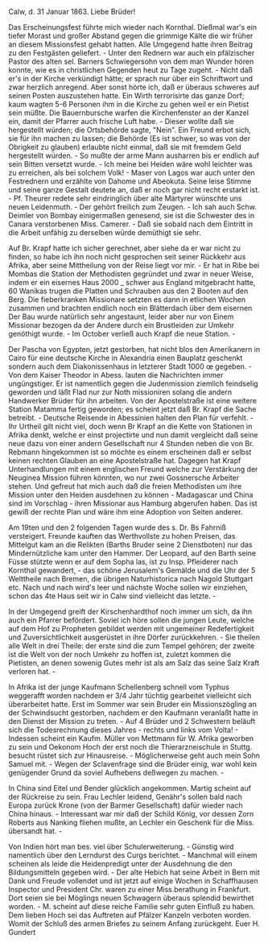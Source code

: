  Calw, d. 31 Januar 1863.
Liebe Brüder!

Das Erscheinungsfest führte mich wieder nach Kornthal. Dießmal war's ein tiefer Morast und großer Abstand gegen die grimmige Kälte die wir früher an diesem Missionsfest gehabt hatten. Alle Umgegend hatte ihren Beitrag zu den Festgästen geliefert. - Unter den Rednern war auch ein pfälzischer Pastor des alten sel. Barners Schwiegersohn von dem man Wunder hören konnte, wie es in christlichen Gegenden heut zu Tage zugeht. - Nicht daß er's in der Kirche verkündigt hätte; er sprach nur über ein Schriftwort und zwar herzlich anregend. Aber sonst hörte ich, daß er überaus schweres auf seinen Posten auszustehen hatte. Ein Wirth terrorisirte das ganze Dorf; kaum wagten 5-6 Personen ihm in die Kirche zu gehen weil er ein Pietist sein müßte. Die Bauernbursche warfen die Kirchenfenster an der Kanzel ein, damit der Pfarrer auch frische Luft habe. - Dieser wollte daß sie hergestellt würden; die Ortsbehörde sagte, "Nein". Ein Freund erbot sich, sie für ihn machen zu lassen; die Behörde (Es ist schwer, so was von der Obrigkeit zu glauben) erlaubte nicht einmal, daß sie mit fremdem Geld hergestellt würden. - So mußte der arme Mann ausharren bis er endlich auf sein Bitten versetzt wurde. - Ich meine bei Heiden wäre wohl leichter was zu erreichen, als bei solchem Volk! - Maser von Lagos war auch unter den Festrednern und erzählte von Dahome und Abeokuta. Seine leise Stimme und seine ganze Gestalt deutete an, daß er noch gar nicht recht erstarkt ist. - Pf. Theurer redete sehr eindringlich über alte Märtyrer wünschte uns neuen Leidenmuth. - Der gehört freilich zum Zeugen. - Ich sah auch Schw. Deimler von Bombay einigermaßen genesend, sie ist die Schwester des in Canara verstorbenen Miss. Camerer. - Daß sie sobald nach dem Eintritt in die Arbeit unfähig zu derselben würde demüthigt sie sehr.

Auf Br. Krapf hatte ich sicher gerechnet, aber siehe da er war nicht zu finden, so habe ich ihn noch nicht gesprochen seit seiner Rückkehr aus Afrika, aber seine Mittheilung von der Reise liegt vor mir. - Er hat in Ribe bei Mombas die Station der Methodisten gegründet und zwar in neuer Weise, indem er ein eisernes Haus 2000 _ schwer aus England mitgebracht hatte, 60 Wanikas trugen die Platten und Schrauben aus den 2 Booten auf den Berg. Die fieberkranken Missionare setzten es dann in etlichen Wochen zusammen und brachten endlich noch ein Blätterdach über dem eisernen Der Bau wurde natürlich sehr angestaunt, leider aber nur von Einem Missionar bezogen da der Andere durch ein Brustleiden zur Umkehr genöthigt wurde. - Im October verließ auch Krapf die neue Station. -

Der Pascha von Egypten, jetzt gestorben, hat nicht blos den Amerikanern in Cairo für eine deutsche Kirche in Alexandria einen Bauplatz geschenkt sondern auch dem Diakonissenhaus in letzterer Stadt 1000 œ gegeben. - Von dem Kaiser Theodor in Abess. lauten die Nachrichten immer ungüngstiger. Er ist namentlich gegen die Judenmission ziemlich feindselig geworden und läßt Flad nur zur Noth missioniren solang die andern Handwerker Brüder für ihn arbeiten. Von der Apostelstraße ist eine weitere Station Matamma fertig geworden; es scheint jetzt daß Br. Krapf die Sache betreibt. - Deutsche Reisende in Abessinien halten den Plan für verfehlt. - Ihr Urtheil gilt nicht viel, doch wenn Br Krapf an die Kette von Stationen in Afrika denkt, welche er einst projectirte und nun damit vergleicht daß seine neue dazu von einer andern Gesellschaft nur 4 Stunden neben die von Br. Rebmann hingekommen ist so möchte es einem erscheinen daß er selbst keinen rechten Glauben an eine Apostelstraße hat. Dagegen hat Krapf Unterhandlungen mit einem englischen Freund welche zur Verstärkung der Neuginea Mission führen könnten, wo nur zwei Gossnersche Arbeiter stehen. Und gefreut hat mich auch daß die freien Methodisten um ihre Mission unter den Heiden ausdehnen zu können - Madagascar und China sind im Vorschlag - ihren Missionar aus Hamburg abgerufen haben. Das ist gewiß der rechte Plan und wäre ihm eine Adoption von Seiten anderer.

Am 19ten und den 2 folgenden Tagen wurde des s. Dr. Bs Fahrniß versteigert. Freunde kauften das Werthvollste zu hohen Preisen, das Mittelgut kam an die Relikten (Barths Bruder seine 2 Dienstboten) nur das Mindernützliche kam unter den Hammer. Der Leopard, auf den Barth seine Füsse stützte wenn er auf dem Sopha las, ist zu Insp. Pfleiderer nach Kornthal gewandert, - das schöne Jerusalem's Gemälde und die Uhr der 5 Welttheile nach Bremen, die übrigen Naturhistorica nach Nagold Stuttgart etc. Nach und nach wird's leer und nächste Woche sollen wir einziehen, schon das 4te Haus seit wir in Calw sind vielleicht das letzte. -

In der Umgegend greift der Kirschenhardthof noch immer um sich, da ihn auch ein Pfarrer befördert. Soviel ich höre sollen die jungen Leute, welche auf dem Hof zu Propheten gebildet werden mit ungemeiner Redefertigkeit und Zuversichtlichkeit ausgerüstet in ihre Dörfer zurückkehren. - Sie theilen alle Welt in drei Theile: der erste sind die zum Tempel gehören; der zweite ist die Welt von der noch Umkehr zu hoffen ist, zuletzt kommen die Pietisten, an denen sowenig Gutes mehr ist als am Salz das seine Salz Kraft verloren hat. -

In Afrika ist der junge Kaufmann Schellenberg schnell vom Typhus weggerafft worden nachdem er 3/4 Jahr tüchtig gearbeitet vielleicht sich überarbeitet hatte. Erst im Sommer war sein Bruder ein Missionszögling an der Schwindsucht gestorben, nachdem er den Kaufmann veranlaßt hatte in den Dienst der Mission zu treten. - Auf 4 Brüder und 2 Schwestern beläuft sich die Todesrechnung dieses Jahres - rechts und links vom Volta! - Indessen scheint ein Kaufm. Müller von Mettmann für W. Afrika geworben zu sein und Oekonom Hoch der erst noch die Thierarzneischule in Stuttg. besucht rüstet sich zur Hinausreise. - Möglicherweise geht auch mein Sohn Samuel mit. - Wegen der Sclavenfrage sind die Brüder einig, war wohl kein genügender Grund da soviel Aufhebens deßwegen zu machen. -

In China sind Eitel und Bender glücklich angekommen. Martig scheint auf der Rückreise zu sein. Frau Lechler leidend, Genähr's sollen bald nach Europa zurück Krone (von der Barmer Gesellschaft) dafür wieder nach China hinaus. - Interessant war mir daß der Schild König, vor dessen Zorn Roberts aus Nanking fliehen mußte, an Lechler ein Geschenk für die Miss. übersandt hat. -

Von Indien hört man bes. viel über Schulerweiterung. - Günstig wird namentlich über den Lerndurst des Curgs berichtet. - Manchmal will einem scheinen als leide die Heidenpredigt unter der Ausdehnung die den Bildungsmitteln gegeben wird. - Der alte Hebich hat seine Arbeit in Bern mit Dank und Freude vollendet und ist jetzt auf einige Wochen in Schaffhausen Inspector und President Chr. waren zu einer Miss.berathung in Frankfurt. Dort seien sie bei Möglings neuen Schwagern überaus splendid bewirthet worden. - M. scheint auf diese reiche Familie sehr guten Einfluß zu haben. Dem lieben Hoch sei das Auftreten auf Pfälzer Kanzeln verboten worden. Womit der Schluß des armen Briefes zu seinem Anfang zurückgeht.
 Euer H. Gundert
